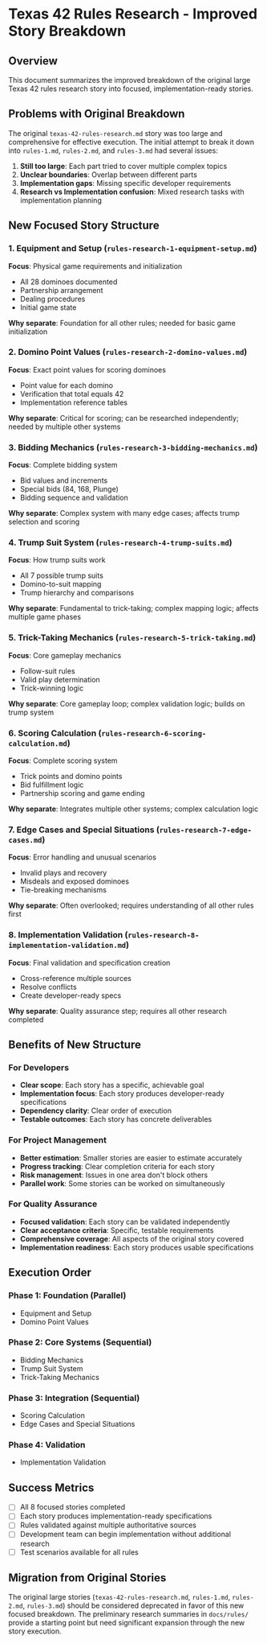 # Texas 42 Rules Research - Improved Story Breakdown

## Overview
This document summarizes the improved breakdown of the original large Texas 42 rules research story into focused, implementation-ready stories.

## Problems with Original Breakdown
The original `texas-42-rules-research.md` story was too large and comprehensive for effective execution. The initial attempt to break it down into `rules-1.md`, `rules-2.md`, and `rules-3.md` had several issues:

1. **Still too large**: Each part tried to cover multiple complex topics
2. **Unclear boundaries**: Overlap between different parts
3. **Implementation gaps**: Missing specific developer requirements
4. **Research vs Implementation confusion**: Mixed research tasks with implementation planning

## New Focused Story Structure

### 1. Equipment and Setup (`rules-research-1-equipment-setup.md`)
**Focus**: Physical game requirements and initialization
- All 28 dominoes documented
- Partnership arrangement
- Dealing procedures
- Initial game state

**Why separate**: Foundation for all other rules; needed for basic game initialization

### 2. Domino Point Values (`rules-research-2-domino-values.md`)
**Focus**: Exact point values for scoring dominoes
- Point value for each domino
- Verification that total equals 42
- Implementation reference tables

**Why separate**: Critical for scoring; can be researched independently; needed by multiple other systems

### 3. Bidding Mechanics (`rules-research-3-bidding-mechanics.md`)
**Focus**: Complete bidding system
- Bid values and increments
- Special bids (84, 168, Plunge)
- Bidding sequence and validation

**Why separate**: Complex system with many edge cases; affects trump selection and scoring

### 4. Trump Suit System (`rules-research-4-trump-suits.md`)
**Focus**: How trump suits work
- All 7 possible trump suits
- Domino-to-suit mapping
- Trump hierarchy and comparisons

**Why separate**: Fundamental to trick-taking; complex mapping logic; affects multiple game phases

### 5. Trick-Taking Mechanics (`rules-research-5-trick-taking.md`)
**Focus**: Core gameplay mechanics
- Follow-suit rules
- Valid play determination
- Trick-winning logic

**Why separate**: Core gameplay loop; complex validation logic; builds on trump system

### 6. Scoring Calculation (`rules-research-6-scoring-calculation.md`)
**Focus**: Complete scoring system
- Trick points and domino points
- Bid fulfillment logic
- Partnership scoring and game ending

**Why separate**: Integrates multiple other systems; complex calculation logic

### 7. Edge Cases and Special Situations (`rules-research-7-edge-cases.md`)
**Focus**: Error handling and unusual scenarios
- Invalid plays and recovery
- Misdeals and exposed dominoes
- Tie-breaking mechanisms

**Why separate**: Often overlooked; requires understanding of all other rules first

### 8. Implementation Validation (`rules-research-8-implementation-validation.md`)
**Focus**: Final validation and specification creation
- Cross-reference multiple sources
- Resolve conflicts
- Create developer-ready specs

**Why separate**: Quality assurance step; requires all other research completed

## Benefits of New Structure

### For Developers
- **Clear scope**: Each story has a specific, achievable goal
- **Implementation focus**: Each story produces developer-ready specifications
- **Dependency clarity**: Clear order of execution
- **Testable outcomes**: Each story has concrete deliverables

### For Project Management
- **Better estimation**: Smaller stories are easier to estimate accurately
- **Progress tracking**: Clear completion criteria for each story
- **Risk management**: Issues in one area don't block others
- **Parallel work**: Some stories can be worked on simultaneously

### For Quality Assurance
- **Focused validation**: Each story can be validated independently
- **Clear acceptance criteria**: Specific, testable requirements
- **Comprehensive coverage**: All aspects of the original story covered
- **Implementation readiness**: Each story produces usable specifications

## Execution Order

### Phase 1: Foundation (Parallel)
- Equipment and Setup
- Domino Point Values

### Phase 2: Core Systems (Sequential)
- Bidding Mechanics
- Trump Suit System
- Trick-Taking Mechanics

### Phase 3: Integration (Sequential)
- Scoring Calculation
- Edge Cases and Special Situations

### Phase 4: Validation
- Implementation Validation

## Success Metrics
- [ ] All 8 focused stories completed
- [ ] Each story produces implementation-ready specifications
- [ ] Rules validated against multiple authoritative sources
- [ ] Development team can begin implementation without additional research
- [ ] Test scenarios available for all rules

## Migration from Original Stories
The original large stories (`texas-42-rules-research.md`, `rules-1.md`, `rules-2.md`, `rules-3.md`) should be considered deprecated in favor of this new focused breakdown. The preliminary research summaries in `docs/rules/` provide a starting point but need significant expansion through the new story execution.
